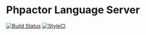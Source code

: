 Phpactor Language Server
==================

[![Build Status](https://travis-ci.org/phpactor/language-server.svg?branch=master)](https://travis-ci.org/phpactor/language-server)
[![StyleCI](https://styleci.io/repos/<repo-id>/shield)](https://styleci.io/repos/<repo-id>)
